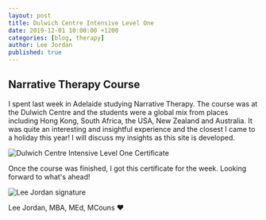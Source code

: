 ```yaml
---
layout: post
title: Dulwich Centre Intensive Level One
date: 2019-12-01 10:00:00 +1200
categories: [blog, therapy]
author: Lee Jordan
published: true
---
```


<h2>Narrative Therapy Course</h2>

<p>I spent last week in Adelaide studying Narrative Therapy. The course was at the Dulwich Centre and the students were a global mix from places including Hong Kong, South Africa, the USA, New Zealand and Australia. It was quite an interesting and insightful experience and the closest I came to a holiday this year! I will discuss my insights as this site is developed.</p>

<img class="img-border" src="https://therapyaroha.com/public/assets/images/lee-jordan-dulwich-centre.jpg" alt="Dulwich Centre Intensive Level One Certificate">

<p>Once the course was finished, I got this certificate for the week. Looking forward to what's ahead!</p>

<img src="https://therapyaroha.com/public/assets/images/lee-jordan.png" alt="Lee Jordan signature">

Lee Jordan, MBA, MEd, MCouns ❤️
